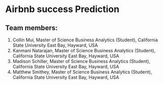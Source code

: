 # Airbnb success Prediction

## Team members:
1. Collin Mui, Master of Science Business Analytics (Student), California State University East Bay, Hayward, USA
2. Kanmani Natarajan, Master of Science Business Analytics (Student), California State University East Bay, Hayward, USA
3. Madison Schiller, Master of Science Business Analytics (Student), California State University East Bay, Hayward, USA
4. Matthew Smithey, Master of Science Business Analytics (Student), California State University East Bay, Hayward, USA


